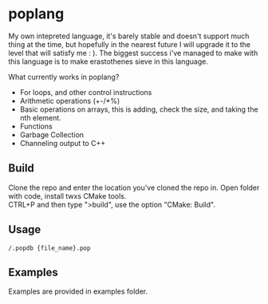 # poplang
My own intepreted language, it's barely stable and doesn't support much thing at the time, but hopefully in the nearest future I will upgrade it to the level that will satisfy me : ).
The biggest success i've managed to make with this language is to make erastothenes sieve in this language.

What currently works in poplang?
- For loops, and other control instructions
- Arithmetic operations (+-/*%)
- Basic operations on arrays, this is adding, check the size, and taking the nth element.
- Functions
- Garbage Collection
- Channeling output to C++


## Build
Clone the repo and enter the location you've cloned the repo in. Open folder with code, install twxs CMake tools. </br>
CTRL+P and then type ">build", use the option "CMake: Build". 
## Usage
```
/.popdb {file_name}.pop
```
## Examples
Examples are provided in examples folder.
